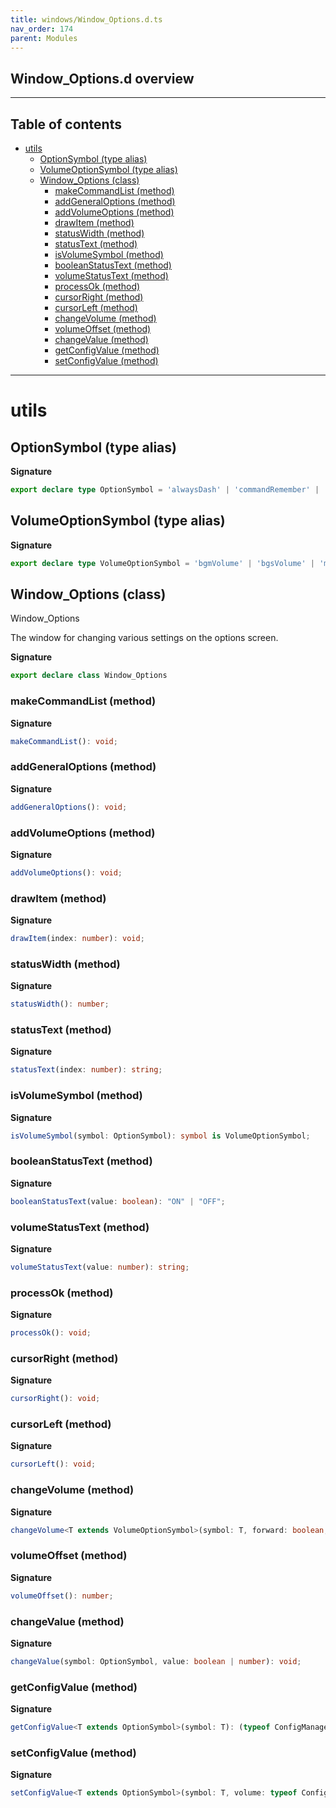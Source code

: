 ```yaml
---
title: windows/Window_Options.d.ts
nav_order: 174
parent: Modules
---
```


## Window_Options.d overview

---

<h2 class="text-delta">Table of contents</h2>

- [utils](#utils)
  - [OptionSymbol (type alias)](#optionsymbol-type-alias)
  - [VolumeOptionSymbol (type alias)](#volumeoptionsymbol-type-alias)
  - [Window_Options (class)](#window_options-class)
    - [makeCommandList (method)](#makecommandlist-method)
    - [addGeneralOptions (method)](#addgeneraloptions-method)
    - [addVolumeOptions (method)](#addvolumeoptions-method)
    - [drawItem (method)](#drawitem-method)
    - [statusWidth (method)](#statuswidth-method)
    - [statusText (method)](#statustext-method)
    - [isVolumeSymbol (method)](#isvolumesymbol-method)
    - [booleanStatusText (method)](#booleanstatustext-method)
    - [volumeStatusText (method)](#volumestatustext-method)
    - [processOk (method)](#processok-method)
    - [cursorRight (method)](#cursorright-method)
    - [cursorLeft (method)](#cursorleft-method)
    - [changeVolume (method)](#changevolume-method)
    - [volumeOffset (method)](#volumeoffset-method)
    - [changeValue (method)](#changevalue-method)
    - [getConfigValue (method)](#getconfigvalue-method)
    - [setConfigValue (method)](#setconfigvalue-method)

---

# utils

## OptionSymbol (type alias)

**Signature**

```ts
export declare type OptionSymbol = 'alwaysDash' | 'commandRemember' | 'touchUI' | VolumeOptionSymbol
```

## VolumeOptionSymbol (type alias)

**Signature**

```ts
export declare type VolumeOptionSymbol = 'bgmVolume' | 'bgsVolume' | 'meVolume' | 'seVolume'
```

## Window_Options (class)

Window_Options

The window for changing various settings on the options screen.

**Signature**

```ts
export declare class Window_Options
```

### makeCommandList (method)

**Signature**

```ts
makeCommandList(): void;
```

### addGeneralOptions (method)

**Signature**

```ts
addGeneralOptions(): void;
```

### addVolumeOptions (method)

**Signature**

```ts
addVolumeOptions(): void;
```

### drawItem (method)

**Signature**

```ts
drawItem(index: number): void;
```

### statusWidth (method)

**Signature**

```ts
statusWidth(): number;
```

### statusText (method)

**Signature**

```ts
statusText(index: number): string;
```

### isVolumeSymbol (method)

**Signature**

```ts
isVolumeSymbol(symbol: OptionSymbol): symbol is VolumeOptionSymbol;
```

### booleanStatusText (method)

**Signature**

```ts
booleanStatusText(value: boolean): "ON" | "OFF";
```

### volumeStatusText (method)

**Signature**

```ts
volumeStatusText(value: number): string;
```

### processOk (method)

**Signature**

```ts
processOk(): void;
```

### cursorRight (method)

**Signature**

```ts
cursorRight(): void;
```

### cursorLeft (method)

**Signature**

```ts
cursorLeft(): void;
```

### changeVolume (method)

**Signature**

```ts
changeVolume<T extends VolumeOptionSymbol>(symbol: T, forward: boolean, wrap: boolean): void;
```

### volumeOffset (method)

**Signature**

```ts
volumeOffset(): number;
```

### changeValue (method)

**Signature**

```ts
changeValue(symbol: OptionSymbol, value: boolean | number): void;
```

### getConfigValue (method)

**Signature**

```ts
getConfigValue<T extends OptionSymbol>(symbol: T): (typeof ConfigManager)[T];
```

### setConfigValue (method)

**Signature**

```ts
setConfigValue<T extends OptionSymbol>(symbol: T, volume: typeof ConfigManager[T]): void;
```
